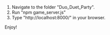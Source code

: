 1. Navigate to the folder "Duo_Duet_Party".
2. Run "npm game_server.js"
3. Type "http://localhost:8000/" in your browser.

Enjoy!